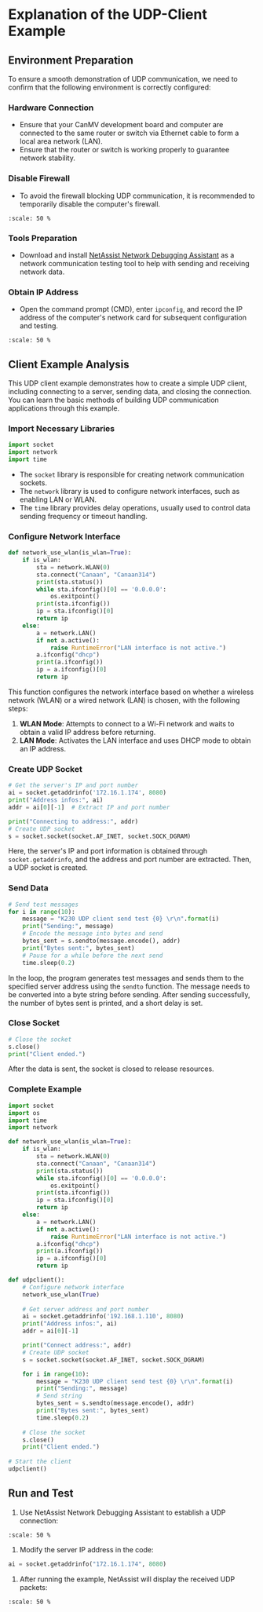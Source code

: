 # Explanation of the UDP-Client Example

## Environment Preparation

To ensure a smooth demonstration of UDP communication, we need to confirm that the following environment is correctly configured:

### Hardware Connection

- Ensure that your CanMV development board and computer are connected to the same router or switch via Ethernet cable to form a local area network (LAN).
- Ensure that the router or switch is working properly to guarantee network stability.

### Disable Firewall

- To avoid the firewall blocking UDP communication, it is recommended to temporarily disable the computer's firewall.

```{image} ../../../zh/example/images/network/image-20240722145319713.png
:scale: 50 %
```

### Tools Preparation

- Download and install [NetAssist Network Debugging Assistant](https://www.bing.com/search?q=netassist+cmsoft) as a network communication testing tool to help with sending and receiving network data.

### Obtain IP Address

- Open the command prompt (CMD), enter `ipconfig`, and record the IP address of the computer's network card for subsequent configuration and testing.

```{image} ../../../zh/example/images/network/image-20240722145500693.png
:scale: 50 %
```

## Client Example Analysis

This UDP client example demonstrates how to create a simple UDP client, including connecting to a server, sending data, and closing the connection. You can learn the basic methods of building UDP communication applications through this example.

### Import Necessary Libraries

```python
import socket  
import network  
import time
```

- The `socket` library is responsible for creating network communication sockets.
- The `network` library is used to configure network interfaces, such as enabling LAN or WLAN.
- The `time` library provides delay operations, usually used to control data sending frequency or timeout handling.

### Configure Network Interface

```python
def network_use_wlan(is_wlan=True):
    if is_wlan:
        sta = network.WLAN(0)
        sta.connect("Canaan", "Canaan314")
        print(sta.status())
        while sta.ifconfig()[0] == '0.0.0.0':
            os.exitpoint()
        print(sta.ifconfig())
        ip = sta.ifconfig()[0]
        return ip
    else:
        a = network.LAN()
        if not a.active():
            raise RuntimeError("LAN interface is not active.")
        a.ifconfig("dhcp")
        print(a.ifconfig())
        ip = a.ifconfig()[0]
        return ip
```

This function configures the network interface based on whether a wireless network (WLAN) or a wired network (LAN) is chosen, with the following steps:

1. **WLAN Mode**: Attempts to connect to a Wi-Fi network and waits to obtain a valid IP address before returning.
1. **LAN Mode**: Activates the LAN interface and uses DHCP mode to obtain an IP address.

### Create UDP Socket

```python
# Get the server's IP and port number  
ai = socket.getaddrinfo('172.16.1.174', 8080)
print("Address infos:", ai)  
addr = ai[0][-1]  # Extract IP and port number

print("Connecting to address:", addr) 
# Create UDP socket
s = socket.socket(socket.AF_INET, socket.SOCK_DGRAM)
```

Here, the server's IP and port information is obtained through `socket.getaddrinfo`, and the address and port number are extracted. Then, a UDP socket is created.

### Send Data

```python
# Send test messages
for i in range(10):
    message = "K230 UDP client send test {0} \r\n".format(i)
    print("Sending:", message)
    # Encode the message into bytes and send
    bytes_sent = s.sendto(message.encode(), addr)
    print("Bytes sent:", bytes_sent)
    # Pause for a while before the next send
    time.sleep(0.2)
```

In the loop, the program generates test messages and sends them to the specified server address using the `sendto` function. The message needs to be converted into a byte string before sending. After sending successfully, the number of bytes sent is printed, and a short delay is set.

### Close Socket

```python
# Close the socket
s.close()
print("Client ended.")
```

After the data is sent, the socket is closed to release resources.

### Complete Example

```python
import socket
import os
import time
import network

def network_use_wlan(is_wlan=True):
    if is_wlan:
        sta = network.WLAN(0)
        sta.connect("Canaan", "Canaan314")
        print(sta.status())
        while sta.ifconfig()[0] == '0.0.0.0':
            os.exitpoint()
        print(sta.ifconfig())
        ip = sta.ifconfig()[0]
        return ip
    else:
        a = network.LAN()
        if not a.active():
            raise RuntimeError("LAN interface is not active.")
        a.ifconfig("dhcp")
        print(a.ifconfig())
        ip = a.ifconfig()[0]
        return ip

def udpclient():
    # Configure network interface
    network_use_wlan(True)
  
    # Get server address and port number
    ai = socket.getaddrinfo('192.168.1.110', 8080)
    print("Address infos:", ai)
    addr = ai[0][-1]

    print("Connect address:", addr)
    # Create UDP socket
    s = socket.socket(socket.AF_INET, socket.SOCK_DGRAM)

    for i in range(10):
        message = "K230 UDP client send test {0} \r\n".format(i)
        print("Sending:", message)
        # Send string
        bytes_sent = s.sendto(message.encode(), addr)
        print("Bytes sent:", bytes_sent)
        time.sleep(0.2)
    
    # Close the socket
    s.close()
    print("Client ended.")
 
# Start the client
udpclient()
```

## Run and Test

1. Use NetAssist Network Debugging Assistant to establish a UDP connection:

```{image} ../../../zh/example/images/network/image-20240722171950467.png
:scale: 50 %
```

1. Modify the server IP address in the code:

```python
ai = socket.getaddrinfo("172.16.1.174", 8080)
```

1. After running the example, NetAssist will display the received UDP packets:

```{image} ../../../zh/example/images/network/image-20240722172037608.png
:scale: 50 %
```
